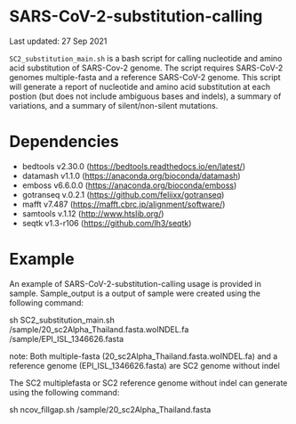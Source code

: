 # SARS-CoV-2-substitution-calling

Last updated: 27 Sep 2021

`SC2_substitution_main.sh` is a bash script for calling nucleotide and amino acid substitution of SARS-Cov-2 genome. The script requires SARS-CoV-2 genomes multiple-fasta and a reference SARS-CoV-2 genome. This script will generate a report of nucleotide and amino acid substitution at each postion (but does not include ambiguous bases and indels), a summary of variations, and a summary of silent/non-silent mutations. 


# Dependencies

- bedtools v2.30.0 (https://bedtools.readthedocs.io/en/latest/)
- datamash v1.1.0 (https://anaconda.org/bioconda/datamash)
- emboss v6.6.0.0 (https://anaconda.org/bioconda/emboss)
- gotranseq v.0.2.1 (https://github.com/feliixx/gotranseq)
- mafft v7.487 (https://mafft.cbrc.jp/alignment/software/)
- samtools v.1.12 (http://www.htslib.org/)
- seqtk v1.3-r106 (https://github.com/lh3/seqtk)

# Example
An example of SARS-CoV-2-substitution-calling usage is provided in sample. Sample_output is a output of sample were created using the following command:

sh SC2_substitution_main.sh /sample/20_sc2Alpha_Thailand.fasta.woINDEL.fa /sample/EPI_ISL_1346626.fasta

note: Both multiple-fasta (20_sc2Alpha_Thailand.fasta.woINDEL.fa) and a reference genome (EPI_ISL_1346626.fasta) are SC2 genome without indel
  
The SC2 multiplefasta or SC2 reference genome without indel can generate using the following command:
  
sh ncov_fillgap.sh /sample/20_sc2Alpha_Thailand.fasta

